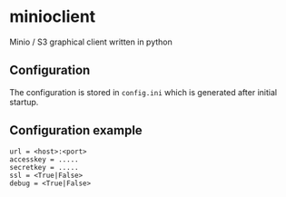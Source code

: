 # minioclient
Minio / S3 graphical client written in python

## Configuration

The configuration is stored in `config.ini` which is generated after initial startup.

## Configuration example

```
url = <host>:<port>
accesskey = .....
secretkey = .....
ssl = <True|False>
debug = <True|False>
```
